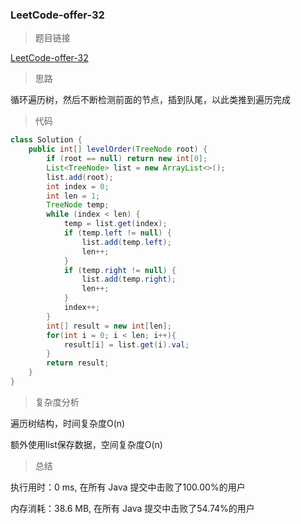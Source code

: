 ### LeetCode-offer-32

> 题目链接

[LeetCode-offer-32](https://leetcode-cn.com/problems/cong-shang-dao-xia-da-yin-er-cha-shu-lcof/)

> 思路

循环遍历树，然后不断检测前面的节点，插到队尾，以此类推到遍历完成

> 代码

```java
class Solution {
    public int[] levelOrder(TreeNode root) {
        if (root == null) return new int[0];
        List<TreeNode> list = new ArrayList<>();
        list.add(root);
        int index = 0;
        int len = 1;
        TreeNode temp;
        while (index < len) {
            temp = list.get(index);
            if (temp.left != null) {
                list.add(temp.left);
                len++;
            }
            if (temp.right != null) {
                list.add(temp.right);
                len++;
            }
            index++;
        }
        int[] result = new int[len];
        for(int i = 0; i < len; i++){
            result[i] = list.get(i).val;
        }
        return result;
    }
}
```

> 复杂度分析

遍历树结构，时间复杂度O(n)

额外使用list保存数据，空间复杂度O(n)

> 总结

执行用时：0 ms, 在所有 Java 提交中击败了100.00%的用户

内存消耗：38.6 MB, 在所有 Java 提交中击败了54.74%的用户
